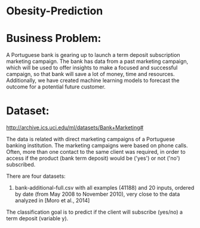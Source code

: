 # Obesity-Prediction

# Business Problem:

A Portuguese bank is gearing up to launch a term deposit subscription marketing campaign. The bank has data from a past marketing campaign, which will be used to offer insights to make a focused and successful campaign, so that bank will save a lot of money, time and resources. Additionally, we have created machine learning models to forecast the outcome for a potential future customer. 

# Dataset:

http://archive.ics.uci.edu/ml/datasets/Bank+Marketing#

The data is related with direct marketing campaigns of a Portuguese banking institution. The marketing campaigns were based on phone calls. Often, more than one contact to the same client was required, in order to access if the product (bank term deposit) would be ('yes') or not ('no') subscribed.

There are four datasets:
1) bank-additional-full.csv with all examples (41188) and 20 inputs, ordered by date (from May 2008 to November 2010), very close to the data analyzed in [Moro et al., 2014]

The classification goal is to predict if the client will subscribe (yes/no) a term deposit (variable y).
